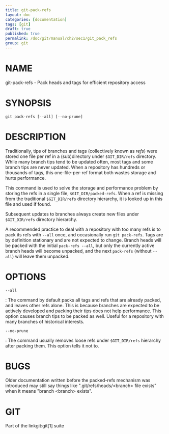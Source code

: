 ```yaml
---
title: git-pack-refs
layout: doc
categories: [documentation]
tags: [git]
draft: true
published: true
permalink: /doc/git/manual/ch2/sec1/git_pack_refs
group: git
---
```


NAME
====

git-pack-refs - Pack heads and tags for efficient repository access

SYNOPSIS
========

    git pack-refs [--all] [--no-prune]

DESCRIPTION
===========

Traditionally, tips of branches and tags (collectively known as *refs*) were stored one file per ref in a (sub)directory under `$GIT_DIR/refs` directory. While many branch tips tend to be updated often, most tags and some branch tips are never updated. When a repository has hundreds or thousands of tags, this one-file-per-ref format both wastes storage and hurts performance.

This command is used to solve the storage and performance problem by storing the refs in a single file, `$GIT_DIR/packed-refs`. When a ref is missing from the traditional `$GIT_DIR/refs` directory hierarchy, it is looked up in this file and used if found.

Subsequent updates to branches always create new files under `$GIT_DIR/refs` directory hierarchy.

A recommended practice to deal with a repository with too many refs is to pack its refs with `--all` once, and occasionally run `git pack-refs`. Tags are by definition stationary and are not expected to change. Branch heads will be packed with the initial `pack-refs --all`, but only the currently active branch heads will become unpacked, and the next `pack-refs` (without `--all`) will leave them unpacked.

OPTIONS
=======

`--all`

:   The command by default packs all tags and refs that are already packed, and leaves other refs alone. This is because branches are expected to be actively developed and packing their tips does not help performance. This option causes branch tips to be packed as well. Useful for a repository with many branches of historical interests.

`--no-prune`

:   The command usually removes loose refs under `$GIT_DIR/refs` hierarchy after packing them. This option tells it not to.

BUGS
====

Older documentation written before the packed-refs mechanism was introduced may still say things like ".git/refs/heads/&lt;branch&gt; file exists" when it means "branch &lt;branch&gt; exists".

GIT
===

Part of the linkgit:git\[1\] suite
